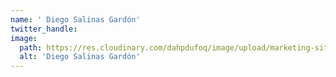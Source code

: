 ```yaml
---
name: ' Diego Salinas Gardón'
twitter_handle:
image:
  path: https://res.cloudinary.com/dahpdufoq/image/upload/marketing-site/blog/uploads/diego-headshot.jpeg
  alt: 'Diego Salinas Gardón'
---
```

